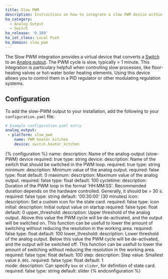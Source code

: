```yaml
---
title: Slow PWM
description: Instructions on how to integrate a slow PWM device within Home Assistant.
ha_category:
  - Analog Output
  - Switch
ha_release: '0.109'
ha_iot_class: Local Push
ha_domain: slow_pwm
---
```


The Slow PWM integration provides a virtual device that converts a [Switch](#switch) to an [Analog output](#analog_output). The PWM cycle is slow, typically > 1 minute. This integration is particulary helpfull when controlling slow processes, like floor-heating valves or hot-water boiler heating elements. Using this device allows you to control them in a PID regulator or other modulating regulation systems.

## Configuration

To add the slow-PWM output to your installation, add the following to your `configuration.yaml` file:

```yaml
# Example configuration.yaml entry
analog_output:
 - platform: slow_pwm
    name: PWM heater kitchen
    device: switch.heater_kitchen
```

{% configuration %}
name:
  description: Name of the analog-output (slow-PWM) device
  required: true
  type: string
device:
  description: Name of the switch that should be switched in the PWM loop.
  required: true
  type: string
minimum: 
  description: Minimum value of the analog output.
  required: false
  type: float
  default: 0
maximum: 
  description: Maximum value of the analog output.
  required: false
  type: float
  default: 100
cycletime: 
  description: Duration of the PWM loop in the format 'HH:MM:SS'. Recommended duration depends on the hardware controlled. Generally, it should be > 30 s.
  required: false
  type: string
  default: '00:30:00' (30 minutes)
icon:
  description: Set a custom icon for the state card.
  required: false
  type: icon
initial: 
  description: Initial output value on startup
  required: false
  type: float
  default: 0
upper_threshold:
  description: Upper threshold of the analog output. Above this value the PWM cycle will be de-activated, and the output will be switched on. This function can be usefull to lower the amount of switching without reducing the resolution in the working area.
  required: false
  type: float
  default: 100
lower_threshold:
  description: Lower threshold of the analog output. Below this value the PWM cycle will be de-activated, and the output will be switched off.  This function can be usefull to lower the amount of switching without reducing the resolution in the working area.
  required: false
  type: float
  default: 100
step:
  description: Step value. Smallest value `0.001`.
  required: false
  type: float
  default: 1  
mode:
  description: Can specify `box` or `slider`, for definition of state card.
  required: false
  type: string
  default: slider
{% endconfiguration %}
